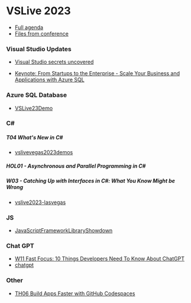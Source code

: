# VSLive 2023

- <a href="https://vslive.com/events/las-vegas-2023/sessions/session-list.aspx" target="_blank">Full agenda</a>
- <a href="https://github.com/vslive2023/vslive2023.github.io/tree/main/vslive" target="_blank">Files from conference</a>

### Visual Studio Updates
- <a href="https://attachments.1105media.com/Attachments/VSLive/Events/Las%20Vegas%202023/Sessions/Tuesday/TuesKeynote_VisualStudioSecretsUncovered_Kristensen.pdf" target="_blank">Visual Studio secrets uncovered</a>

- <a href="https://attachments.1105media.com/Attachments/VSLive/Events/Las%20Vegas%202023/Sessions/Wednesday/WedKeynote_FromStartupstotheEnterpriseScaleYourBusinessandApplicationswithAzureSQL.pdf" target="_blank">Keynote: From Startups to the Enterprise - Scale Your Business and Applications with Azure SQL</a>

### Azure SQL Database
- <a href="http://aka.ms/VSLive23Demo" target="_blank">VSLive23Demo</a>

### C# 
##### T04 What's New in C#
- <a href="https://github.com/idg10/vslivevegas2023demos" target="_blank">vslivevegas2023demos</a>

##### HOL01 - Asynchronous and Parallel Programming in C#
##### W03 - Catching Up with Interfaces in C#: What You Know Might be Wrong
- <a href="https://github.com/jeremybytes/vslive2023-lasvegas" target="_blank">vslive2023-lasvegas</a>

### JS
- <a href="https://github.com/vslive2023/vslive2023.github.io/blob/main/vslive/W08_Fast%20FocusJavaScriptFrameworkLibraryShowdown_Conway.pdf" target="_blank">JavaScriptFrameworkLibraryShowdown</a>

### Chat GPT
- <a href="https://attachments.1105media.com/Attachments/VSLive/Events/Las%20Vegas%202023/Sessions/Wednesday/W11_FastFocus10ThingsDevelopersNeedtoKnowAboutChatGPT_Nagel.pdf" target="_blank">W11 Fast Focus: 10 Things Developers Need To Know About ChatGPT</a>
- <a href="https://openai.com/blog/chatgpt " target="_blank">chatgpt</a>

### Other
- <a href="https://attachments.1105media.com/Attachments/VSLive/Events/Las%20Vegas%202023/Sessions/Wednesday/W11_FastFocus10ThingsDevelopersNeedtoKnowAboutChatGPT_Nagel.pdf" target="_blank">TH06 Build Apps Faster with GitHub Codespaces</a>


